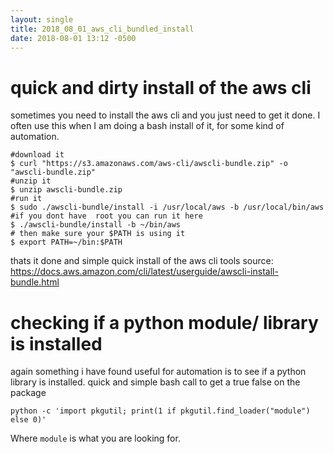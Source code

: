 ```yaml
---
layout: single
title: 2018_08_01_aws_cli_bundled_install
date: 2018-08-01 13:12 -0500
---
```


# quick and dirty install of the aws cli
sometimes you need to install the aws cli and you just need to get it done.
I often use this when I am doing a bash install of it, for some kind of automation.
```
#download it
$ curl "https://s3.amazonaws.com/aws-cli/awscli-bundle.zip" -o "awscli-bundle.zip"
#unzip it
$ unzip awscli-bundle.zip
#run it
$ sudo ./awscli-bundle/install -i /usr/local/aws -b /usr/local/bin/aws
#if you dont have  root you can run it here
$ ./awscli-bundle/install -b ~/bin/aws
# then make sure your $PATH is using it
$ export PATH=~/bin:$PATH 
```
thats it done and simple quick install of the aws cli tools
source: https://docs.aws.amazon.com/cli/latest/userguide/awscli-install-bundle.html

# checking if a python module/ library is installed
again something i have found useful for automation is to see if a python library is installed.
quick and simple bash call to get a true false on the package
```
python -c 'import pkgutil; print(1 if pkgutil.find_loader("module") else 0)'
```
Where `module` is what you are looking for. 